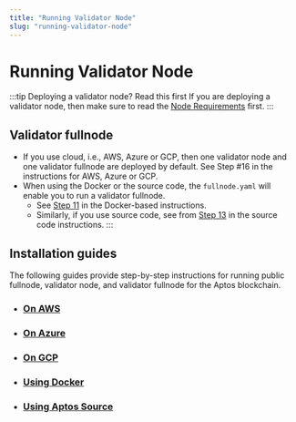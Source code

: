 ```yaml
---
title: "Running Validator Node"
slug: "running-validator-node"
---
```


# Running Validator Node

:::tip Deploying a validator node? Read this first
If you are deploying a validator node, then make sure to read the [Node Requirements](../node-requirements) first.
:::


## Validator fullnode

- If you use cloud, i.e., AWS, Azure or GCP, then one validator node and one validator fullnode are deployed by default. See Step #16 in the instructions for AWS, Azure or GCP. 
- When using the Docker or the source code, the `fullnode.yaml` will enable you to run a validator fullnode. 
  - See [Step 11](run-validator-node-using-docker#docker-vfn) in the Docker-based instructions. 
  - Similarly, if you use source code, see from [Step 13](run-validator-node-using-source#source-code-vfn) in the source code instructions. 
:::

## Installation guides
The following guides provide step-by-step instructions for running public fullnode, validator node, and validator fullnode for the Aptos blockchain. 

- ### [On AWS](run-validator-node-using-aws)
- ### [On Azure](run-validator-node-using-azure)
- ### [On GCP](run-validator-node-using-gcp)
- ### [Using Docker](run-validator-node-using-docker)
- ### [Using Aptos Source](run-validator-node-using-source)